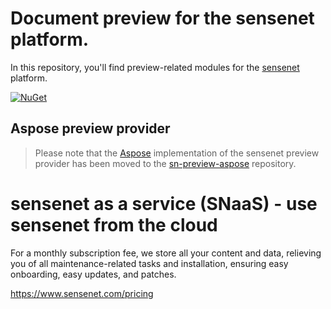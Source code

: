 # Document preview for the sensenet platform.
In this repository, you'll find preview-related modules for the [sensenet](https://github.com/SenseNet/sensenet) platform.

[![NuGet](https://img.shields.io/nuget/v/SenseNet.Preview.svg)](https://www.nuget.org/packages/SenseNet.Preview)

## Aspose preview provider
> Please note that the [Aspose](http://aspose.com) implementation of the sensenet preview provider has been moved to the [sn-preview-aspose](https://github.com/SenseNet/sn-preview-aspose) repository.

# sensenet as a service (SNaaS) - use sensenet from the cloud

For a monthly subscription fee, we store all your content and data, relieving you of all maintenance-related tasks and installation, ensuring easy onboarding, easy updates, and patches.

https://www.sensenet.com/pricing
